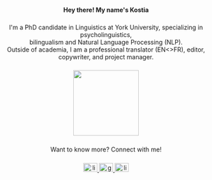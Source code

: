 <h4 align="center"><b></b>Hey there! My name's Kostia</h4></b></h4>

###

<p align="center">I'm a PhD candidate in Linguistics at York University, specializing in psycholinguistics, 
  <br>bilingualism and Natural Language Processing (NLP). 
<br>Outside of academia, I am a professional translator (EN<>FR), editor, copywriter, and project manager.</p>

###

<div align="center">
  <img height="150" src="https://gifdb.com/images/high/kawaii-anime-menhera-chan-znqjemoneqr0e533.gif"  />
</div>

###

<p align="center">Want to know more? Connect with me!</p>

###

<div align="center">
  <a href="https://www.linkedin.com/in/kostia-pho/" target="_blank">
    <img src="https://raw.githubusercontent.com/maurodesouza/profile-readme-generator/master/src/assets/icons/social/linkedin/default.svg" width="32" height="20" alt="linkedin logo"  />
  </a>
  <a href="phokonst@my.yorku.ca" target="_blank">
    <img src="https://raw.githubusercontent.com/maurodesouza/profile-readme-generator/master/src/assets/icons/social/gmail/default.svg" width="32" height="20" alt="gmail logo"  />
  </a>
  <a href="https://linktr.ee/kostia.pho" target="_blank">
    <img src="https://raw.githubusercontent.com/maurodesouza/profile-readme-generator/master/src/assets/icons/social/linktree/default.svg" width="32" height="20" alt="linktree logo"  />
  </a>
</div>

###

<div align="center">
</div>

###

<div align="left">
</div>
